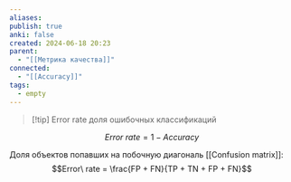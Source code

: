 ```yaml
---
aliases: 
publish: true
anki: false
created: 2024-06-18 20:23
parent:
  - "[[Метрика качества]]"
connected:
  - "[[Accuracy]]"
tags:
  - empty
---
```


> [!tip] Error rate
доля ошибочных классификаций

$$Error\ rate = 1 - Accuracy$$

Доля объектов попавших на побочную диагональ [[Confusion matrix]]: $$Error\ rate = \frac{FP + FN}{TP + TN + FP + FN}$$

